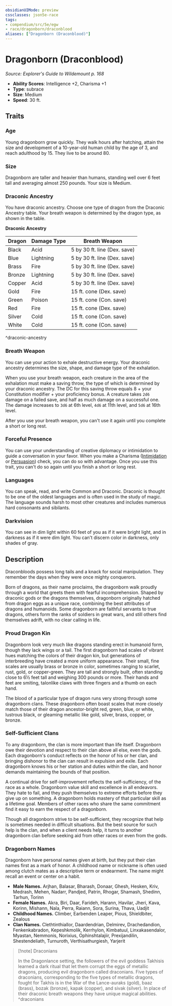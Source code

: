 ```yaml
---
obsidianUIMode: preview
cssclasses: json5e-race
tags:
- compendium/src/5e/egw
- race/dragonborn/draconblood
aliases: ["Dragonborn (Draconblood)"]
---
```

# Dragonborn (Draconblood)
*Source: Explorer's Guide to Wildemount p. 168*  

- **Ability Scores**: Intelligence +2, Charisma +1
- **Type**: subrace
- **Size**: Medium
- **Speed**: 30 ft.

## Traits

### Age

Young dragonborn grow quickly. They walk hours after hatching, attain the size and development of a 10-year-old human child by the age of 3, and reach adulthood by 15. They live to be around 80.

### Size

Dragonborn are taller and heavier than humans, standing well over 6 feet tall and averaging almost 250 pounds. Your size is Medium.

### Draconic Ancestry

You have draconic ancestry. Choose one type of dragon from the Draconic Ancestry table. Your breath weapon is determined by the dragon type, as shown in the table.

**Draconic Ancestry**

| Dragon | Damage Type | Breath Weapon |
|--------|-------------|---------------|
| Black | Acid | 5 by 30 ft. line (Dex. save) |
| Blue | Lightning | 5 by 30 ft. line (Dex. save) |
| Brass | Fire | 5 by 30 ft. line (Dex. save) |
| Bronze | Lightning | 5 by 30 ft. line (Dex. save) |
| Copper | Acid | 5 by 30 ft. line (Dex. save) |
| Gold | Fire | 15 ft. cone (Dex. save) |
| Green | Poison | 15 ft. cone (Con. save) |
| Red | Fire | 15 ft. cone (Dex. save) |
| Silver | Cold | 15 ft. cone (Con. save) |
| White | Cold | 15 ft. cone (Con. save) |
^draconic-ancestry

### Breath Weapon

You can use your action to exhale destructive energy. Your draconic ancestry determines the size, shape, and damage type of the exhalation.

When you use your breath weapon, each creature in the area of the exhalation must make a saving throw, the type of which is determined by your draconic ancestry. The DC for this saving throw equals 8 + your Constitution modifier + your proficiency bonus. A creature takes `2d6` damage on a failed save, and half as much damage on a successful one. The damage increases to `3d6` at 6th level, `4d6` at 11th level, and `5d6` at 16th level.

After you use your breath weapon, you can't use it again until you complete a short or long rest.

### Forceful Presence

You can use your understanding of creative diplomacy or intimidation to guide a conversation in your favor. When you make a Charisma ([Intimidation](/compendium/rules/skills.md#Intimidation) or [Persuasion](/compendium/rules/skills.md#Persuasion)) check, you can do so with advantage. Once you use this trait, you can't do so again until you finish a short or long rest.

### Languages

You can speak, read, and write Common and Draconic. Draconic is thought to be one of the oldest languages and is often used in the study of magic. The language sounds harsh to most other creatures and includes numerous hard consonants and sibilants.

### Darkvision

You can see in dim light within 60 feet of you as if it were bright light, and in darkness as if it were dim light. You can't discern color in darkness, only shades of gray.

## Description

Draconbloods possess long tails and a knack for social manipulation. They remember the days when they were once mighty conquerors.

Born of dragons, as their name proclaims, the dragonborn walk proudly through a world that greets them with fearful incomprehension. Shaped by draconic gods or the dragons themselves, dragonborn originally hatched from dragon eggs as a unique race, combining the best attributes of dragons and humanoids. Some dragonborn are faithful servants to true dragons, others form the ranks of soldiers in great wars, and still others find themselves adrift, with no clear calling in life.

### Proud Dragon Kin

Dragonborn look very much like dragons standing erect in humanoid form, though they lack wings or a tail. The first dragonborn had scales of vibrant hues matching the colors of their dragon kin, but generations of interbreeding have created a more uniform appearance. Their small, fine scales are usually brass or bronze in color, sometimes ranging to scarlet, rust, gold, or copper-green. They are tall and strongly built, often standing close to 6½ feet tall and weighing 300 pounds or more. Their hands and feet are smiting, talonlike claws with three fingers and a thumb on each hand.

The blood of a particular type of dragon runs very strong through some dragonborn clans. These dragonborn often boast scales that more closely match those of their dragon ancestor-bright red, green, blue, or white, lustrous black, or gleaming metallic like gold, silver, brass, copper, or bronze.

### Self-Sufficient Clans

To any dragonborn, the clan is more important than life itself. Dragonborn owe their devotion and respect to their clan above all else, even the gods. Each dragonborn's conduct reflects on the honor of his or her clan, and bringing dishonor to the clan can result in expulsion and exile. Each dragonborn knows his or her station and duties within the clan, and honor demands maintaining the bounds of that position.

A continual drive for self-improvement reflects the self-sufficiency, of the race as a whole. Dragonborn value skill and excellence in all endeavors. They hate to fail, and they push themselves to extreme efforts before they give up on something. A dragonborn holds mastery of that particular skill as a lifetime goal. Members of other races who share the same commitment find it easy to earn the respect of a dragonborn.

Though all dragonborn strive to be self-sufficient, they recognize that help is sometimes needed in difficult situations. But the best source for such help is the clan, and when a client needs help, it turns to another dragonborn clan before seeking aid from other races or even from the gods.

### Dragonborn Names

Dragonborn have personal names given at birth, but they put their clan names first as a mark of honor. A childhood name or nickname is often used among clutch mates as a descriptive term or endearment. The name might recall an event or center on a habit.

- **Male Names.** Arjhan, Balasar, Bharash, Donaar, Ghesh, Hesken, Kriv, Medrash, Mehen, Nadarr, Pandjed, Patrin, Rhogar, Shamash, Shedinn, Tarhun, Torinn  
- **Female Names.** Akra, Biri, Daar, Farideh, Harann, Havilar, Jheri, Kava, Korinn, Mishann, Nala, Perra, Raiann, Sora, Surina, Thava, Uadjit  
- **Childhood Names.** Climber, Earbenden Leaper, Pious, Shieldbiter, Zealous  
- **Clan Names.** Clethtinthiallor, Daardendrian, Delmirev, Drachedandion, Fenkenkabradon, Kepeshkmolik, Kerrhylon, Kimbatuul, Linxakasendalor, Myastan, Nemmonis, Norixius, Ophinshtalajiir, Prexijandilin, Shestendeliath, Turnuroth, Verthisathurgiesh, Yarjerit  

> [!note] Draconians
> 
> In the Dragonlance setting, the followers of the evil goddess Takhisis learned a dark ritual that let them corrupt the eggs of metallic dragons, producing evil dragonborn called draconians. Five types of draconians, corresponding to the five types of metallic dragons, fought for Takhis is in the War of the Lance-auraks (gold), baaz (brass), bozak (bronze), kapak (copper), and sivak (silver). In place of their draconic breath weapons they have unique magical abilities.
^draconians